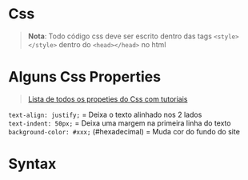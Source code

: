 # Css

> **Nota**: Todo código css deve ser escrito dentro das tags `<style></style>` dentro do `<head></head>` no html

# Alguns Css Properties
> [Lista de todos os propeties do Css com tutoriais](https://www.w3schools.com/cssref/default.asp)<br> 

`text-align: justify;` = Deixa o texto alinhado nos 2 lados<br>
`text-indent: 50px;` = Deixa uma margem na primeira linha do texto<br>
`background-color: #xxx;` (#hexadecimal) = Muda cor do fundo do site<br>

# Syntax

